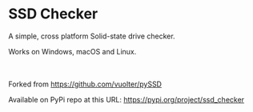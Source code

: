 # SSD Checker

A simple, cross platform Solid-state drive checker.

Works on Windows, macOS and Linux.

\
\
Forked from https://github.com/vuolter/pySSD

Available on PyPi repo at this URL:
https://pypi.org/project/ssd_checker